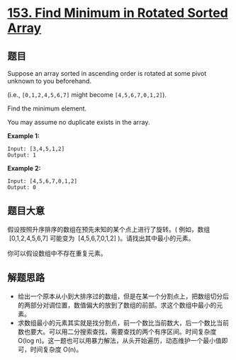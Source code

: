 # [153. Find Minimum in Rotated Sorted Array](https://leetcode-cn.com/problems/find-minimum-in-rotated-sorted-array/)

## 题目

Suppose an array sorted in ascending order is rotated at some pivot unknown to you beforehand.

(i.e., `[0,1,2,4,5,6,7]` might become `[4,5,6,7,0,1,2]`).

Find the minimum element.

You may assume no duplicate exists in the array.

**Example 1:**

    Input: [3,4,5,1,2]
    Output: 1

**Example 2:**

    Input: [4,5,6,7,0,1,2]
    Output: 0

## 题目大意

假设按照升序排序的数组在预先未知的某个点上进行了旋转。( 例如，数组  [0,1,2,4,5,6,7] 可能变为  [4,5,6,7,0,1,2] )。请找出其中最小的元素。

你可以假设数组中不存在重复元素。

## 解题思路

- 给出一个原本从小到大排序过的数组，但是在某一个分割点上，把数组切分后的两部分对调位置，数值偏大的放到了数组的前部。求这个数组中最小的元素。
- 求数组最小的元素其实就是找分割点，前一个数比当前数大，后一个数比当前数也要大。可以用二分搜索查找，需要查找的两个有序区间。时间复杂度 O(log n)。这一题也可以用暴力解法，从头开始遍历，动态维护一个最小值即可，时间复杂度 O(n)。
